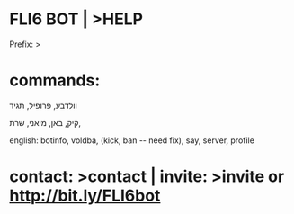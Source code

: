 # FLI6 BOT | >HELP

Prefix: >

# commands:
וולדבע, פרופיל, תגיד

קיק, באן, מיאני, שרת,

english:
botinfo, voldba, (kick, ban -- need fix), say, server, profile

# contact: >contact | invite: >invite or http://bit.ly/FLI6bot
